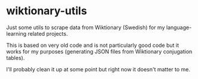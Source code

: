 # wiktionary-utils
Just some utils to scrape data from Wiktionary (Swedish) for my language-learning related projects.

This is based on very old code and is not particularly good code but it works for my purposes (generating JSON files from Wiktionary conjugation tables).

I'll probably clean it up at some point but right now it doesn't matter to me.
